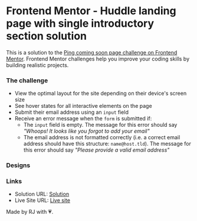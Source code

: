 # Frontend Mentor - Huddle landing page with single introductory section solution

This is a solution to the [Ping coming soon page challenge on Frontend Mentor](https://www.frontendmentor.io/challenges/ping-single-column-coming-soon-page-5cadd051fec04111f7b848da). Frontend Mentor challenges help you improve your coding skills by building realistic projects. 

### The challenge

- View the optimal layout for the site depending on their device's screen size
- See hover states for all interactive elements on the page
- Submit their email address using an `input` field
- Receive an error message when the `form` is submitted if:
	- The `input` field is empty. The message for this error should say *"Whoops! It looks like you forgot to add your email"*
	- The email address is not formatted correctly (i.e. a correct email address should have this structure: `name@host.tld`). The message for this error should say *"Please provide a valid email address"*

### Designs



### Links

- Solution URL: [Solution](https://www.frontendmentor.io/solutions/this-is-a-solution-to-the-ping-coming-soon-page-challenge-SshG_005yd)
- Live Site URL: [Live site](https://rauljariasz.github.io/ping-coming-soon/)

Made by RJ with 💗.
